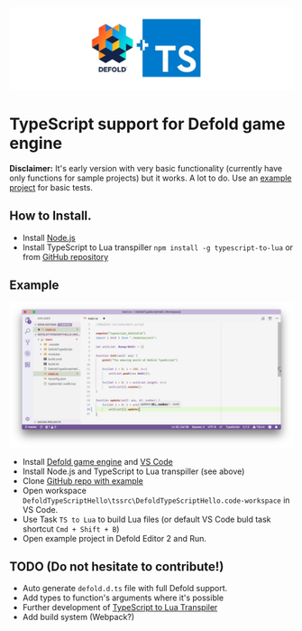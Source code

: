 ![Defold TypeScript](img/logo.jpg?raw=true "Defold TypeScript")

# TypeScript support for Defold game engine
**Disclaimer:** It's early version with very basic functionality (currently have only functions for sample projects) but it works. A lot to do.
Use an [example project](https://github.com/dasannikov/DefoldTypeScriptHello) for basic tests.

## How to Install.
- Install [Node.js](https://nodejs.org/en/)
- Install TypeScript to Lua transpiller `npm install -g typescript-to-lua` or from [GitHub repository](https://github.com/Perryvw/TypescriptToLua)

## Example
![VS Code Defold TypeScript](img/vscode.jpg?raw=true "VS Code Defold TypeScript")
- Install [Defold game engine](https://www.defold.com) and [VS Code](https://code.visualstudio.com)
- Install Node.js and TypeScript to Lua transpiller (see above)
- Clone [GitHub repo with example](https://github.com/dasannikov/DefoldTypeScriptHello)
- Open workspace `DefoldTypeScriptHello\tssrc\DefoldTypeScriptHello.code-workspace` in VS Code.
- Use Task `TS to Lua` to build Lua files (or default VS Code buld task shortcut `Cmd + Shift + B`)
- Open example project in Defold Editor 2 and Run.

## TODO (Do not hesitate to contribute!)
- Auto generate `defold.d.ts` file with full Defold support.
- Add types to function's arguments where it's possible
- Further development of [TypeScript to Lua Transpiler](https://github.com/Perryvw/TypescriptToLua)
- Add build system (Webpack?)
